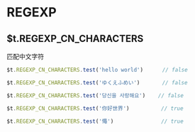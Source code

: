 # REGEXP

## $t.REGEXP_CN_CHARACTERS

匹配中文字符

```javascript
$t.REGEXP_CN_CHARACTERS.test('hello world')      // false

$t.REGEXP_CN_CHARACTERS.test('ゆくえふめい')       // false

$t.REGEXP_CN_CHARACTERS.test('당신을 사랑해요')    // false

$t.REGEXP_CN_CHARACTERS.test('你好世界')          // true

$t.REGEXP_CN_CHARACTERS.test('憴')               // true
```
